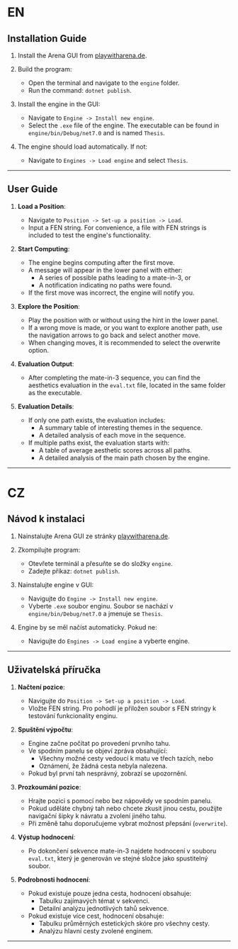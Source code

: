 # EN

## Installation Guide

1. Install the Arena GUI from [playwitharena.de](https://playwitharena.de).

2. Build the program:
   - Open the terminal and navigate to the `engine` folder.
   - Run the command: `dotnet publish`.

3. Install the engine in the GUI:
   - Navigate to `Engine -> Install new engine`.
   - Select the `.exe` file of the engine. The executable can be found in `engine/bin/Debug/net7.0` and is named `Thesis`.

4. The engine should load automatically. If not:
   - Navigate to `Engines -> Load engine` and select `Thesis`.

---

## User Guide

1. **Load a Position**:
   - Navigate to `Position -> Set-up a position -> Load`.
   - Input a FEN string. For convenience, a file with FEN strings is included to test the engine's functionality.

2. **Start Computing**:
   - The engine begins computing after the first move.
   - A message will appear in the lower panel with either:
     - A series of possible paths leading to a mate-in-3, or
     - A notification indicating no paths were found.
   - If the first move was incorrect, the engine will notify you.

3. **Explore the Position**:
   - Play the position with or without using the hint in the lower panel.
   - If a wrong move is made, or you want to explore another path, use the navigation arrows to go back and select another move.
   - When changing moves, it is recommended to select the overwrite option.

4. **Evaluation Output**:
   - After completing the mate-in-3 sequence, you can find the aesthetics evaluation in the `eval.txt` file, located in the same folder as the executable.

5. **Evaluation Details**:
   - If only one path exists, the evaluation includes:
     - A summary table of interesting themes in the sequence.
     - A detailed analysis of each move in the sequence.
   - If multiple paths exist, the evaluation starts with:
     - A table of average aesthetic scores across all paths.
     - A detailed analysis of the main path chosen by the engine.

---

# CZ

## Návod k instalaci

1. Nainstalujte Arena GUI ze stránky [playwitharena.de](https://playwitharena.de).

2. Zkompilujte program:
   - Otevřete terminál a přesuňte se do složky `engine`.
   - Zadejte příkaz: `dotnet publish`.

3. Nainstalujte engine v GUI:
   - Navigujte do `Engine -> Install new engine`.
   - Vyberte `.exe` soubor enginu. Soubor se nachází v `engine/bin/Debug/net7.0` a jmenuje se `Thesis`.

4. Engine by se měl načíst automaticky. Pokud ne:
   - Navigujte do `Engines -> Load engine` a vyberte engine.

---

## Uživatelská příručka

1. **Načtení pozice**:
   - Navigujte do `Position -> Set-up a position -> Load`.
   - Vložte FEN string. Pro pohodlí je přiložen soubor s FEN stringy k testování funkcionality enginu.

2. **Spuštění výpočtu**:
   - Engine začne počítat po provedení prvního tahu.
   - Ve spodním panelu se objeví zpráva obsahující:
     - Všechny možné cesty vedoucí k matu ve třech tazích, nebo
     - Oznámení, že žádná cesta nebyla nalezena.
   - Pokud byl první tah nesprávný, zobrazí se upozornění.

3. **Prozkoumání pozice**:
   - Hrajte pozici s pomocí nebo bez nápovědy ve spodním panelu.
   - Pokud uděláte chybný tah nebo chcete zkusit jinou cestu, použijte navigační šipky k návratu a zvolení jiného tahu.
   - Při změně tahu doporučujeme vybrat možnost přepsání (`overwrite`).

4. **Výstup hodnocení**:
   - Po dokončení sekvence mate-in-3 najdete hodnocení v souboru `eval.txt`, který je generován ve stejné složce jako spustitelný soubor.

5. **Podrobnosti hodnocení**:
   - Pokud existuje pouze jedna cesta, hodnocení obsahuje:
     - Tabulku zajímavých témat v sekvenci.
     - Detailní analýzu jednotlivých tahů sekvence.
   - Pokud existuje více cest, hodnocení obsahuje:
     - Tabulku průměrných estetických skóre pro všechny cesty.
     - Analýzu hlavní cesty zvolené enginem.

---
